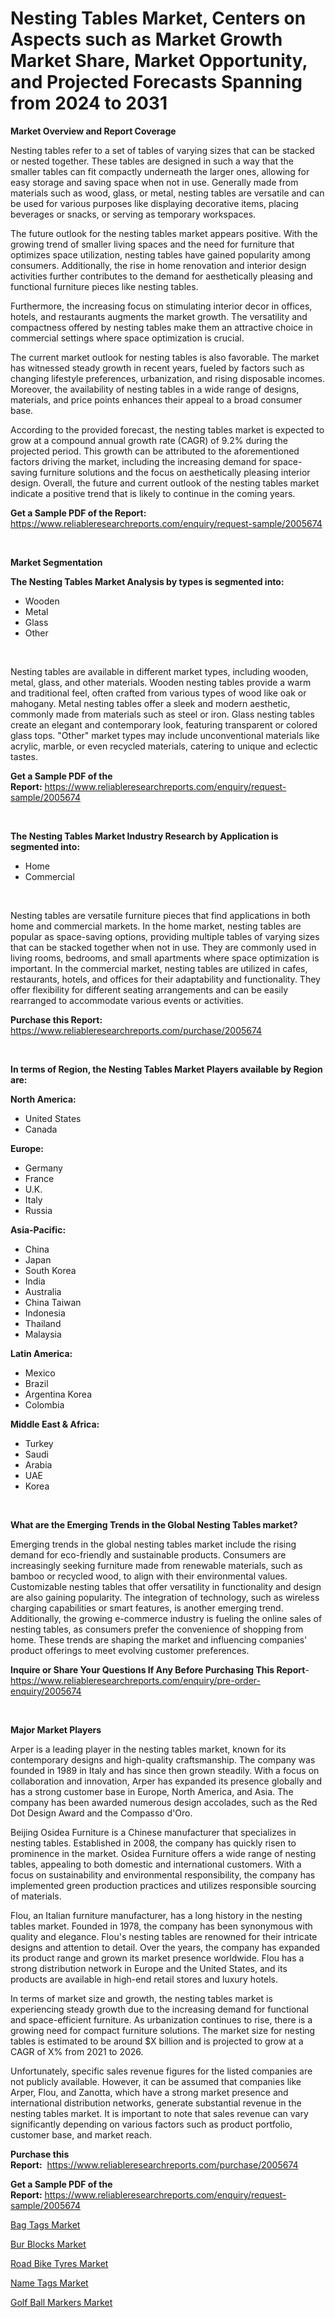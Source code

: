 <p><h1>Nesting Tables Market, Centers on Aspects such as Market Growth Market Share, Market Opportunity, and Projected Forecasts Spanning from 2024 to 2031</h1></p><p><strong>Market Overview and Report Coverage</strong></p>
<p><p>Nesting tables refer to a set of tables of varying sizes that can be stacked or nested together. These tables are designed in such a way that the smaller tables can fit compactly underneath the larger ones, allowing for easy storage and saving space when not in use. Generally made from materials such as wood, glass, or metal, nesting tables are versatile and can be used for various purposes like displaying decorative items, placing beverages or snacks, or serving as temporary workspaces.</p><p>The future outlook for the nesting tables market appears positive. With the growing trend of smaller living spaces and the need for furniture that optimizes space utilization, nesting tables have gained popularity among consumers. Additionally, the rise in home renovation and interior design activities further contributes to the demand for aesthetically pleasing and functional furniture pieces like nesting tables.</p><p>Furthermore, the increasing focus on stimulating interior decor in offices, hotels, and restaurants augments the market growth. The versatility and compactness offered by nesting tables make them an attractive choice in commercial settings where space optimization is crucial.</p><p>The current market outlook for nesting tables is also favorable. The market has witnessed steady growth in recent years, fueled by factors such as changing lifestyle preferences, urbanization, and rising disposable incomes. Moreover, the availability of nesting tables in a wide range of designs, materials, and price points enhances their appeal to a broad consumer base.</p><p>According to the provided forecast, the nesting tables market is expected to grow at a compound annual growth rate (CAGR) of 9.2% during the projected period. This growth can be attributed to the aforementioned factors driving the market, including the increasing demand for space-saving furniture solutions and the focus on aesthetically pleasing interior design. Overall, the future and current outlook of the nesting tables market indicate a positive trend that is likely to continue in the coming years.</p></p>
<p><strong>Get a Sample PDF of the Report:</strong> <a href="https://www.reliableresearchreports.com/enquiry/request-sample/2005674">https://www.reliableresearchreports.com/enquiry/request-sample/2005674</a></p>
<p>&nbsp;</p>
<p><strong>Market Segmentation</strong></p>
<p><strong>The Nesting Tables Market Analysis by types is segmented into:</strong></p>
<p><ul><li>Wooden</li><li>Metal</li><li>Glass</li><li>Other</li></ul></p>
<p>&nbsp;</p>
<p><p>Nesting tables are available in different market types, including wooden, metal, glass, and other materials. Wooden nesting tables provide a warm and traditional feel, often crafted from various types of wood like oak or mahogany. Metal nesting tables offer a sleek and modern aesthetic, commonly made from materials such as steel or iron. Glass nesting tables create an elegant and contemporary look, featuring transparent or colored glass tops. "Other" market types may include unconventional materials like acrylic, marble, or even recycled materials, catering to unique and eclectic tastes.</p></p>
<p><strong>Get a Sample PDF of the Report:</strong>&nbsp;<a href="https://www.reliableresearchreports.com/enquiry/request-sample/2005674">https://www.reliableresearchreports.com/enquiry/request-sample/2005674</a></p>
<p>&nbsp;</p>
<p><strong>The Nesting Tables Market Industry Research by Application is segmented into:</strong></p>
<p><ul><li>Home</li><li>Commercial</li></ul></p>
<p>&nbsp;</p>
<p><p>Nesting tables are versatile furniture pieces that find applications in both home and commercial markets. In the home market, nesting tables are popular as space-saving options, providing multiple tables of varying sizes that can be stacked together when not in use. They are commonly used in living rooms, bedrooms, and small apartments where space optimization is important. In the commercial market, nesting tables are utilized in cafes, restaurants, hotels, and offices for their adaptability and functionality. They offer flexibility for different seating arrangements and can be easily rearranged to accommodate various events or activities.</p></p>
<p><strong>Purchase this Report:</strong>&nbsp; <a href="https://www.reliableresearchreports.com/purchase/2005674">https://www.reliableresearchreports.com/purchase/2005674</a></p>
<p>&nbsp;</p>
<p><strong>In terms of Region, the Nesting Tables Market Players available by Region are:</strong></p>
<p>
    <p> <strong> North America: </strong>
        <ul>
            <li>United States</li>
            <li>Canada</li>
        </ul>
        </p> 
    <p> <strong> Europe: </strong>
        <ul>
            <li>Germany</li>
            <li>France</li>
            <li>U.K.</li>
            <li>Italy</li>
            <li>Russia</li>
        </ul>
        </p> 
    <p> <strong> Asia-Pacific: </strong>
        <ul>
            <li>China</li>
            <li>Japan</li>
            <li>South Korea</li>
            <li>India</li>
            <li>Australia</li>
            <li>China Taiwan</li>
            <li>Indonesia</li>
            <li>Thailand</li>
            <li>Malaysia</li>
        </ul>
        </p> 
    <p> <strong> Latin America: </strong>
        <ul>
            <li>Mexico</li>
            <li>Brazil</li>
            <li>Argentina Korea</li>
            <li>Colombia</li>
        </ul>
        </p> 
    <p> <strong> Middle East & Africa: </strong>
        <ul>
            <li>Turkey</li>
            <li>Saudi</li>
            <li>Arabia</li>
            <li>UAE</li>
            <li>Korea</li>
        </ul>
    </p>
    </p>
<p>&nbsp;</p>
<p><strong>What are the Emerging Trends in the Global Nesting Tables market?</strong></p>
<p><p>Emerging trends in the global nesting tables market include the rising demand for eco-friendly and sustainable products. Consumers are increasingly seeking furniture made from renewable materials, such as bamboo or recycled wood, to align with their environmental values. Customizable nesting tables that offer versatility in functionality and design are also gaining popularity. The integration of technology, such as wireless charging capabilities or smart features, is another emerging trend. Additionally, the growing e-commerce industry is fueling the online sales of nesting tables, as consumers prefer the convenience of shopping from home. These trends are shaping the market and influencing companies' product offerings to meet evolving customer preferences.</p></p>
<p><strong>Inquire or Share Your Questions If Any Before Purchasing This Report</strong>- <a href="https://www.reliableresearchreports.com/enquiry/pre-order-enquiry/2005674">https://www.reliableresearchreports.com/enquiry/pre-order-enquiry/2005674</a></p>
<p>&nbsp;</p>
<p><strong>Major Market Players</strong></p>
<p><p>Arper is a leading player in the nesting tables market, known for its contemporary designs and high-quality craftsmanship. The company was founded in 1989 in Italy and has since then grown steadily. With a focus on collaboration and innovation, Arper has expanded its presence globally and has a strong customer base in Europe, North America, and Asia. The company has been awarded numerous design accolades, such as the Red Dot Design Award and the Compasso d'Oro.</p><p>Beijing Osidea Furniture is a Chinese manufacturer that specializes in nesting tables. Established in 2008, the company has quickly risen to prominence in the market. Osidea Furniture offers a wide range of nesting tables, appealing to both domestic and international customers. With a focus on sustainability and environmental responsibility, the company has implemented green production practices and utilizes responsible sourcing of materials.</p><p>Flou, an Italian furniture manufacturer, has a long history in the nesting tables market. Founded in 1978, the company has been synonymous with quality and elegance. Flou's nesting tables are renowned for their intricate designs and attention to detail. Over the years, the company has expanded its product range and grown its market presence worldwide. Flou has a strong distribution network in Europe and the United States, and its products are available in high-end retail stores and luxury hotels.</p><p>In terms of market size and growth, the nesting tables market is experiencing steady growth due to the increasing demand for functional and space-efficient furniture. As urbanization continues to rise, there is a growing need for compact furniture solutions. The market size for nesting tables is estimated to be around $X billion and is projected to grow at a CAGR of X% from 2021 to 2026.</p><p>Unfortunately, specific sales revenue figures for the listed companies are not publicly available. However, it can be assumed that companies like Arper, Flou, and Zanotta, which have a strong market presence and international distribution networks, generate substantial revenue in the nesting tables market. It is important to note that sales revenue can vary significantly depending on various factors such as product portfolio, customer base, and market reach.</p></p>
<p><strong>Purchase this Report:</strong>&nbsp;&nbsp;<a href="https://www.reliableresearchreports.com/purchase/2005674">https://www.reliableresearchreports.com/purchase/2005674</a></p>
<p></p>
<p><strong>Get a Sample PDF of the Report:</strong>&nbsp;<a href="https://www.reliableresearchreports.com/enquiry/request-sample/2005674">https://www.reliableresearchreports.com/enquiry/request-sample/2005674</a></p>
<p><p><a href="https://github.com/joannesouthgate/Market-Research-Report-List-1/blob/main/bag-tags-market.md">Bag Tags Market</a></p><p><a href="https://github.com/amonskiyk/Market-Research-Report-List-1/blob/main/bur-blocks-market.md">Bur Blocks Market</a></p><p><a href="https://github.com/markusgodoy/Market-Research-Report-List-1/blob/main/road-bike-tyres-market.md">Road Bike Tyres Market</a></p><p><a href="https://github.com/gaydyna/Market-Research-Report-List-1/blob/main/name-tags-market.md">Name Tags Market</a></p><p><a href="https://github.com/julyju69/Market-Research-Report-List-1/blob/main/golf-ball-markers-market.md">Golf Ball Markers Market</a></p></p>
